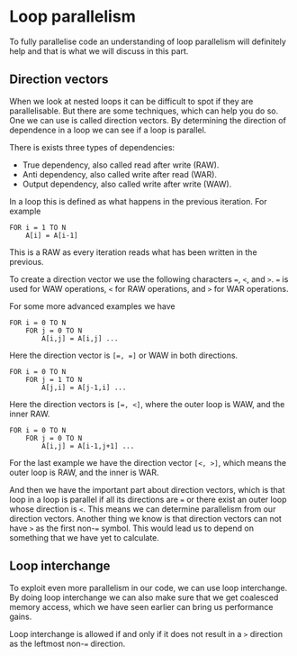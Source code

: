 Loop parallelism
================
To fully parallelise code an understanding of loop parallelism will definitely
help and that is what we will discuss in this part.

Direction vectors
-----------------
When we look at nested loops it can be difficult to spot if they are
parallelisable. But there are some techniques, which can help you do so. One we
can use is called direction vectors. By determining the direction of dependence
in a loop we can see if a loop is parallel.

There is exists three types of dependencies:
- True dependency, also called read after write (RAW).
- Anti dependency, also called write after read (WAR).
- Output dependency, also called write after write (WAW).

In a loop this is defined as what happens in the previous iteration. For example
```
FOR i = 1 TO N
    A[i] = A[i-1]
```
This is a RAW as every iteration reads what has been written in the previous.

To create a direction vector we use the following characters `=`, `<`, and `>`.
`=` is used for WAW operations, `<` for RAW operations, and `>` for WAR
operations.

For some more advanced examples we have
```
FOR i = 0 TO N
    FOR j = 0 TO N
        A[i,j] = A[i,j] ...
```
Here the direction vector is `[=, =]` or WAW in both directions.

```
FOR i = 0 TO N
    FOR j = 1 TO N
        A[j,i] = A[j-1,i] ...
```
Here the direction vectors is `[=, <]`, where the outer loop is WAW, and the
inner RAW.

```
FOR i = 0 TO N
    FOR j = 0 TO N
        A[i,j] = A[i-1,j+1] ...
```
For the last example we have the direction vector `[<, >]`, which means the
outer loop is RAW, and the inner is WAR.

And then we have the important part about direction vectors, which is that
loop in a loop is parallel if all its directions are `=` or there exist an outer
loop whose direction is `<`. This means we can determine parallelism from our
direction vectors.
Another thing we know is that direction vectors can not have `>` as the first
non-`=` symbol. This would lead us to depend on something that we have yet to
calculate.

Loop interchange
----------------
To exploit even more parallelism in our code, we can use loop interchange. By
doing loop interchange we can also make sure that we get coalesced memory
access, which we have seen earlier can bring us performance gains.

Loop interchange is allowed if and only if it does not result in a `>` direction
as the leftmost non-`=` direction.
